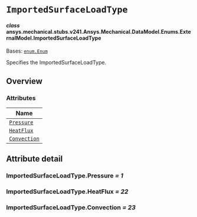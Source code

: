 # `ImportedSurfaceLoadType`

<a id="ansys.mechanical.stubs.v241.Ansys.Mechanical.DataModel.Enums.ExternalModel.ImportedSurfaceLoadType"></a>

#### *class* ansys.mechanical.stubs.v241.Ansys.Mechanical.DataModel.Enums.ExternalModel.ImportedSurfaceLoadType

Bases: [`enum.Enum`](https://docs.python.org/3/library/enum.html#enum.Enum)

Specifies the ImportedSurfaceLoadType.

<!-- !! processed by numpydoc !! -->

<a id="overview"></a>

## Overview

### Attributes

| Name |
| ----------------------------------------------------- |
| [`Pressure`](#ImportedSurfaceLoadType.Pressure) |
| [`HeatFlux`](#ImportedSurfaceLoadType.HeatFlux) |
| [`Convection`](#ImportedSurfaceLoadType.Convection) |

<a id="attribute-detail"></a>

## Attribute detail

<a id="ImportedSurfaceLoadType.Pressure"></a>

### ImportedSurfaceLoadType.Pressure *= 1*

<a id="ImportedSurfaceLoadType.HeatFlux"></a>

### ImportedSurfaceLoadType.HeatFlux *= 22*

<a id="ImportedSurfaceLoadType.Convection"></a>

### ImportedSurfaceLoadType.Convection *= 23*


